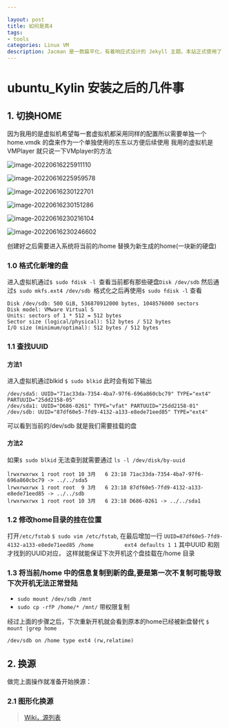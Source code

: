 ```yaml
---

layout: post
title: 如何是真4
tags:
- tools
categories: Linux VM
description: Jacman 是一款扁平化，有着响应式设计的 Jekyll 主题。本站正式使用了 Jacman 主题。Jacman 基于 Jacman 的 Hexo 主题修改而来。你可以前往本站和 Demo 预览更多关于本主题的更多效果。如果你有任何问题或意见欢迎到 GitHub 发表 issue。 
---
```


# ubuntu_Kylin 安装之后的几件事

## 1. 切换HOME

因为我用的是虚拟机希望每一套虚拟机都采用同样的配置所以需要单独一个home.vmdk 的盘来作为一个单独使用的东东以方便后续使用
我用的虚拟机是VMPlayer 就只说一下VMplayer的方法

![image-20220616225911110](https://eagle-ice-blog.oss-cn-guangzhou.aliyuncs.com/img/image-20220616225911110.png)

![image-20220616225959578](https://eagle-ice-blog.oss-cn-guangzhou.aliyuncs.com/img/image-20220616225959578.png)

![image-20220616230122701](https://eagle-ice-blog.oss-cn-guangzhou.aliyuncs.com/img/image-20220616230122701.png)

![image-20220616230151286](https://eagle-ice-blog.oss-cn-guangzhou.aliyuncs.com/img/image-20220616230151286.png)

![image-20220616230216104](https://eagle-ice-blog.oss-cn-guangzhou.aliyuncs.com/img/image-20220616230216104.png)

![image-20220616230246602](https://eagle-ice-blog.oss-cn-guangzhou.aliyuncs.com/img/image-20220616230246602.png)

创建好之后需要进入系统将当前的/home 替换为新生成的home(一块新的硬盘)

### 1.0 格式化新增的盘

进入虚拟机通过`$ sudo fdisk -l `查看当前都有那些硬盘`Disk /dev/sdb`
然后通过`$ sudo mkfs.ext4 /dev/sdb `格式化之后再使用`$ sudo fdisk -l` 查看

```
Disk /dev/sdb: 500 GiB, 536870912000 bytes, 1048576000 sectors
Disk model: VMware Virtual S
Units: sectors of 1 * 512 = 512 bytes
Sector size (logical/physical): 512 bytes / 512 bytes
I/O size (minimum/optimal): 512 bytes / 512 bytes
```

### 1.1 查找UUID

#### 方法1

进入虚拟机通过blkid
`$ sudo blkid` 此时会有如下输出

```
/dev/sda5: UUID="71ac33da-7354-4ba7-97f6-696a860cbc79" TYPE="ext4" PARTUUID="25dd2158-05"
/dev/sda1: UUID="D686-0261" TYPE="vfat" PARTUUID="25dd2158-01"
/dev/sdb: UUID="87df60e5-7fd9-4132-a133-e8ede71eed85" TYPE="ext4"
```

可以看到当前的/dev/sdb 就是我们需要挂载的盘

#### 方法2

如果`$ sudo blkid` 无法查到就需要通过 `ls -l /dev/disk/by-uuid`

```
lrwxrwxrwx 1 root root 10 3月   6 23:18 71ac33da-7354-4ba7-97f6-696a860cbc79 -> ../../sda5
lrwxrwxrwx 1 root root  9 3月   6 23:18 87df60e5-7fd9-4132-a133-e8ede71eed85 -> ../../sdb
lrwxrwxrwx 1 root root 10 3月   6 23:18 D686-0261 -> ../../sda1
```

### 1.2 修改home目录的挂在位置

打开`/etc/fstab` `$ sudo vim /etc/fstab`, 在最后增加一行
`UUID=87df60e5-7fd9-4132-a133-e8ede71eed85 /home          ext4 defaults 1 1` 其中UUID 和刚才找到的UUID对应， 这样就能保证下次开机这个盘挂载在/home 目录

### 1.3 将当前/home 中的信息复制到新的盘,要是第一次不复制可能导致下次开机无法正常登陆

* `sudo mount /dev/sdb /mnt`
* `sudo cp -rfP /home/* /mnt/` 带权限复制

经过上面的步骤之后，下次重新开机就会看到原本的home已经被新盘替代
`$ mount |grep home`

`/dev/sdb on /home type ext4 (rw,relatime)`

## 2. 换源

做完上面操作就准备开始换源：

### 2.1 图形化换源

> [Wiki，源列表](https://wiki.ubuntu.org.cn/%E6%BA%90%E5%88%97%E8%A1%A8)

